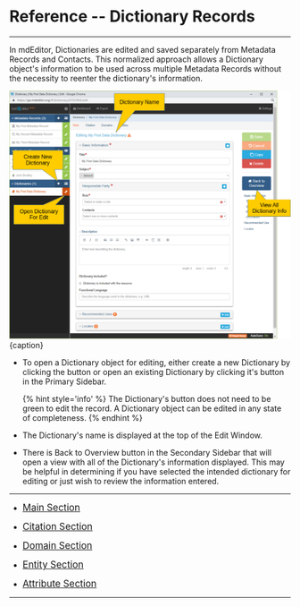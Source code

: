 # Reference -- Dictionary Records
---

In mdEditor, <span class="md-panel">Dictionaries</span> are edited and saved separately from <span class="md-panel">Metadata Records</span> and <span class="md-panel">Contacts</span>.  This normalized approach allows a <span class="md-panel">Dictionary</span> object's information to be used across multiple <span class="md-panel">Metadata Records</span> without the necessity to reenter the dictionary's information.   

![Dictionary Main Edit Window](/assets/reference/edit-objects/dictionary/main/main-section.png){caption}

 * To open a <span class="md-panel">Dictionary</span> object for editing, either create a new <span class="md-panel">Dictionary</span> by clicking the <span class="btn btn-primary btn-xs"> <i class="fa fa-plus"> </i></span> button or open an existing <span class="md-panel">Dictionary</span> by clicking it's <span class="btn btn-success btn-xs"> <i class="fa fa-pencil"> </i></span> button in the <span class="md-window">Primary Sidebar</span>. 
 
   {% hint style='info' %}
 The <span class="md-panel">Dictionary</span>'s <span class="btn btn-success btn-xs"> <i class="fa fa-pencil"> </i></span> button does not need to be green to edit the record.  A <span class="md-panel">Dictionary</span> object can be edited in any state of completeness.
   {% endhint %}
   
 * The <span class="md-panel">Dictionary</span>'s name is displayed at the top of the <span class="md-window">Edit Window</span>.
 
 * There is <span class="btn btn-primary btn-xs"> <i class="fa fa-home"> </i> Back to Overview</span> button in the <span class="md-window">Secondary Sidebar</span> that will open a view with all of the <span class="md-panel">Dictionary</span>'s information displayed. This may be helpful in determining if you have selected the intended dictionary for editing or just wish to review the information entered.  

---

 * [<span class="md-panel" style="font-size: larger">Main Section</span>](main-panels/main-section.md)

 * [<span class="md-panel" style="font-size: larger">Citation Section</span>](citation-panels/citation-section.md)

 * [<span class="md-panel" style="font-size: larger">Domain Section</span>](domain-panels/domain-section.md)

 * [<span class="md-panel" style="font-size: larger">Entity Section</span>](entity-panels/entity-section.md)
 
 * [<span class="md-panel" style="font-size: larger">Attribute Section</span>](attribute-panels/attribute-section.md)

---
